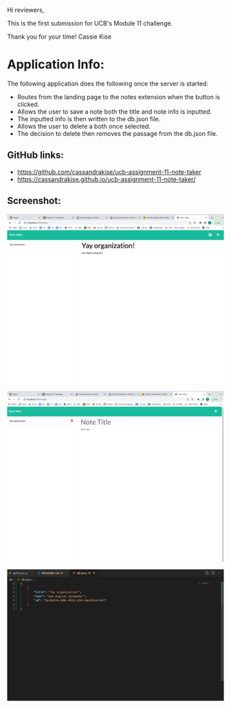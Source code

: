 Hi reviewers,

This is the first submission for UCB's Module 11 challenge. 

Thank you for your time!
Cassie Kise

# Application Info:
The following application does the following once the server is started:
 - Routes from the landing page to the notes extension when the button is clicked. 
 - Allows the user to save a note both the title and note info is inputted.
 - The inputted info is then written to the db.json file.
 - Allows the user to delete a both once selected.
 - The decision to delete then removes the passage from the db.json file.


## GitHub links:
- https://github.com/cassandrakise/ucb-assignment-11-note-taker
- https://cassandrakise.github.io/ucb-assignment-11-note-taker/

## Screenshot:
![ScreenShot](./images/module11image1.png)

![ScreenShot](./images/module11image2.png)

![ScreenShot](./images/module11image3.png)